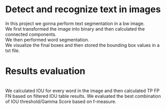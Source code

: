# Detect and recognize text in images
In this project we gonna perform text segmentation in a bw image.
<br> We first transformed the image into binary and then calculated the connected components.
<br> We then performed word segmentation.
<br> We visualize the final boxes and then stored the bounding box values in a txt file.

# Results evaluation
<br> We calculated IOU for every word in the image and then calculated TP FP FN based on filtered IOU table results.
We evaluated the best combination of IOU threshold/Gamma Score based on f-measure.
